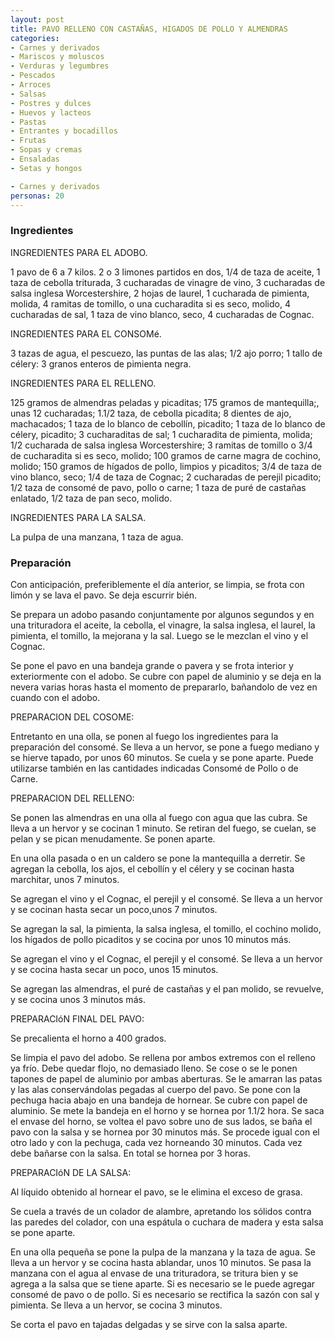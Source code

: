 ```yaml
---
layout: post
title: PAVO RELLENO CON CASTAÑAS, HIGADOS DE POLLO Y ALMENDRAS
categories:
- Carnes y derivados
- Mariscos y moluscos
- Verduras y legumbres
- Pescados
- Arroces
- Salsas
- Postres y dulces
- Huevos y lacteos
- Pastas
- Entrantes y bocadillos
- Frutas
- Sopas y cremas
- Ensaladas
- Setas y hongos

- Carnes y derivados
personas: 20 
---
```

<h3>Ingredientes</h3>
INGREDIENTES PARA EL ADOBO.

1 pavo de 6 a 7 kilos. 2 o 3 limones partidos en dos, 1/4 de taza de aceite, 1 taza de cebolla triturada, 3 cucharadas de vinagre de vino, 3 cucharadas de salsa inglesa Worcestershire, 2 hojas de laurel, 1 cucharada de pimienta, molida, 4 ramitas de tomillo, o una cucharadita si es seco, molido, 4 cucharadas de sal, 1 taza de vino blanco, seco, 4 cucharadas de Cognac.

INGREDIENTES PARA EL CONSOMé.

3 tazas de agua, el pescuezo, las puntas de las alas; 1/2 ajo porro; 1 tallo de célery: 3 granos enteros de pimienta negra.

INGREDIENTES PARA EL RELLENO.

125 gramos de almendras peladas y picaditas; 175 gramos de mantequilla;, unas 12 cucharadas; 1.1/2 taza, de cebolla picadita; 8 dientes de ajo, machacados; 1 taza de lo blanco de cebollín, picadito; 1 taza de lo blanco de célery, picadito; 3 cucharaditas de sal; 1 cucharadita de pimienta, molida; 1/2 cucharada de salsa inglesa Worcestershire; 3 ramitas de tomillo o 3/4 de cucharadita si es seco, molido; 100 gramos de carne magra de cochino, molido; 150 gramos de hígados de pollo, limpios y picaditos; 3/4 de taza de vino blanco, seco; 1/4 de taza de Cognac; 2 cucharadas de perejil picadito; 1/2 taza de consomé de pavo, pollo o carne; 1 taza de puré de castañas enlatado, 1/2 taza de pan seco, molido.

INGREDIENTES PARA LA SALSA.

La pulpa de una manzana, 1 taza de agua.

<h3>Preparación</h3>
Con anticipación, preferiblemente el día anterior, se limpia, se frota con limón y se lava el pavo. Se deja escurrir bién.

Se prepara un adobo pasando conjuntamente por algunos segundos y en una trituradora el aceite, la cebolla, el vinagre, la salsa inglesa, el laurel, la pimienta, el tomillo, la mejorana y la sal. Luego se le mezclan el vino y el Cognac.

Se pone el pavo en una bandeja grande o pavera y se frota interior y exteriormente con el adobo. Se cubre con papel de aluminio y se deja en la nevera varias horas hasta el momento de prepararlo, bañandolo de vez en cuando con el adobo.

PREPARACION DEL COSOME:

Entretanto en una olla, se ponen al fuego los ingredientes para la preparación del consomé. Se lleva a un hervor, se pone a fuego mediano y se hierve tapado, por unos 60 minutos. Se cuela y se pone aparte. Puede utilizarse también en las cantidades indicadas Consomé de Pollo o de Carne.

PREPARACION DEL RELLENO:

Se ponen las almendras en una olla al fuego con agua que las cubra. Se lleva a un hervor y se cocinan 1 minuto. Se retiran del fuego, se cuelan, se pelan y se pican menudamente. Se ponen aparte.

En una olla pasada o en un caldero se pone la mantequilla a derretir. Se agregan la cebolla, los ajos, el cebollín y el célery y se cocinan hasta marchitar, unos 7 minutos.

Se agregan el vino y el Cognac, el perejil y el consomé. Se lleva a un hervor y se cocinan hasta secar un poco,unos 7 minutos.

Se agregan la sal, la pimienta, la salsa inglesa, el tomillo, el cochino molido, los hígados de pollo picaditos y se cocina por unos 10 minutos más.

Se agregan el vino y el Cognac, el perejil y el consomé. Se lleva a un hervor y se cocina hasta secar un poco, unos 15 minutos.

Se agregan las almendras, el puré de castañas y el pan molido, se revuelve, y se cocina unos 3 minutos más.

PREPARACIóN FINAL DEL PAVO:

Se precalienta el horno a 400 grados.

Se limpia el pavo del adobo. Se rellena por ambos extremos con el relleno ya frío. Debe quedar flojo, no demasiado lleno. Se cose o se le ponen tapones de papel de aluminio por ambas aberturas. Se le amarran las patas y las alas conservándolas pegadas al cuerpo del pavo. Se pone con la pechuga hacia abajo en una bandeja de hornear. Se cubre con papel de aluminio. Se mete la bandeja en el horno y se hornea por 1.1/2 hora. Se saca el envase del horno, se voltea el pavo sobre uno de sus lados, se baña el pavo con la salsa y se hornea por 30 minutos más. Se procede igual con el otro lado y con la pechuga, cada vez horneando 30 minutos. Cada vez debe bañarse con la salsa. En total se hornea por 3 horas.

PREPARACIóN DE LA SALSA:

Al líquido obtenido al hornear el pavo, se le elimina el exceso de grasa.

Se cuela a través de un colador de alambre, apretando los sólidos contra las paredes del colador, con una espátula o cuchara de madera y esta salsa se pone aparte.

En una olla pequeña se pone la pulpa de la manzana y la taza de agua. Se lleva a un hervor y se cocina hasta ablandar, unos 10 minutos. Se pasa la manzana con el agua al envase de una trituradora, se tritura bien y se agrega a la salsa que se tiene aparte. Si es necesario se le puede agregar consomé de pavo o de pollo. Si es necesario se rectifica la sazón con sal y pimienta. Se lleva a un hervor, se cocina 3 minutos.

Se corta el pavo en tajadas delgadas y se sirve con la salsa aparte.

